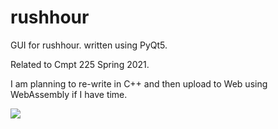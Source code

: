 # rushhour

GUI for rushhour. written using PyQt5.

Related to Cmpt 225 Spring 2021.

I am planning to re-write in C++ and then upload to Web using WebAssembly if I have time.

![](https://user-images.githubusercontent.com/4649987/107863727-a28d9d80-6e24-11eb-8bb9-3a2a2afe4fc2.gif)
